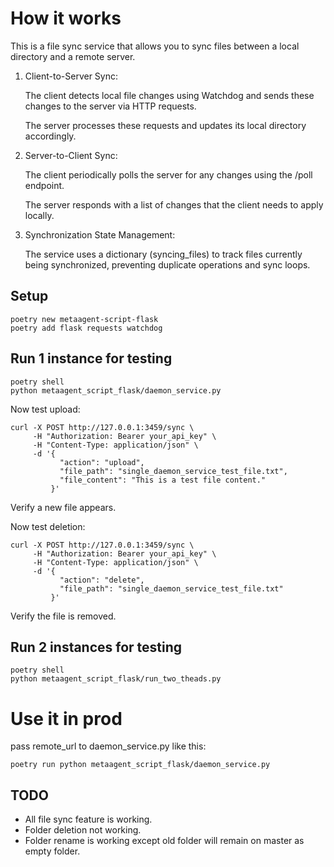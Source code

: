 # How it works

This is a file sync service that allows you to sync files between a local directory and a remote server.

1. Client-to-Server Sync:

    The client detects local file changes using Watchdog and sends these changes to the server via HTTP requests.

    The server processes these requests and updates its local directory accordingly.

2. Server-to-Client Sync:

    The client periodically polls the server for any changes using the /poll endpoint.

    The server responds with a list of changes that the client needs to apply locally.

3. Synchronization State Management:

    The service uses a dictionary (syncing_files) to track files currently being synchronized, preventing duplicate operations and sync loops.

## Setup

```
poetry new metaagent-script-flask
poetry add flask requests watchdog
```

## Run 1 instance for testing

```
poetry shell
python metaagent_script_flask/daemon_service.py
```

Now test upload: 

```
curl -X POST http://127.0.0.1:3459/sync \
     -H "Authorization: Bearer your_api_key" \
     -H "Content-Type: application/json" \
     -d '{
           "action": "upload",
           "file_path": "single_daemon_service_test_file.txt",
           "file_content": "This is a test file content."
         }'
```

Verify a new file appears.

Now test deletion:

```
curl -X POST http://127.0.0.1:3459/sync \
     -H "Authorization: Bearer your_api_key" \
     -H "Content-Type: application/json" \
     -d '{
           "action": "delete",
           "file_path": "single_daemon_service_test_file.txt"
         }'
```

Verify the file is removed.

## Run 2 instances for testing

```
poetry shell
python metaagent_script_flask/run_two_theads.py
```

# Use it in prod

pass remote_url to daemon_service.py like this:

```
poetry run python metaagent_script_flask/daemon_service.py
```

## TODO

- All file sync feature is working.
- Folder deletion not working.
- Folder rename is working except old folder will remain on master as empty folder.
